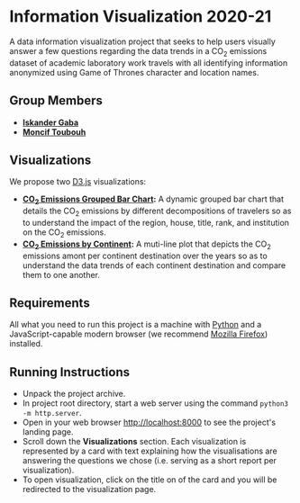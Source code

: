 # Information Visualization 2020-21 

A data information visualization project that seeks to help users visually answer a few questions regarding the data trends in a CO<sub>2</sub> emissions dataset of academic laboratory work travels with all identifying information anonymized using Game of Thrones character and location names.

## Group Members
- **[Iskander Gaba](mailto:iskander.gaba@etu.univ-grenoble-alpes.fr)**
- **[Moncif Toubouh](mailto:moncif.toubouh@grenoble-inp.org)**

## Visualizations
We propose two [D3.js](https://d3js.org/) visualizations:

- **[CO<sub>2</sub> Emissions Grouped Bar Chart](viz/co2-bar-chart.html.html):** A dynamic grouped bar chart that details the CO<sub>2</sub> emissions by different decompositions of travelers so as to understand the impact of the region, house, title, rank, and institution on the CO<sub>2</sub> emissions.
- **[CO<sub>2</sub> Emissions by Continent](viz/co2-bar-chart.html.html):** A muti-line plot that depicts the CO<sub>2</sub> emissions amont per continent destination over the years so as to understand the data trends of each continent destination and compare them to one another.

## Requirements
All what you need to run this project is a machine with [Python](https://www.python.org) and a JavaScript-capable modern browser (we recommend [Mozilla Firefox](https://www.mozilla.org/en-US/firefox/new)) installed.

## Running Instructions
- Unpack the project archive.
- In project root directory, start a web server using the command `python3 -m http.server`.
- Open in your web browser [http://localhost:8000](http://localhost:8000) to see the project's landing page.
- Scroll down the **Visualizations** section. Each visualization is represented by a card with text explaining how the visualisations are answering the questions we chose (i.e. serving as a short report per visualization).
- To open visualization, click on the title on of the card and you will be redirected to the visualization page.